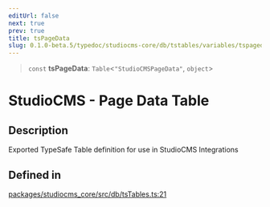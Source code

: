 ```yaml
---
editUrl: false
next: true
prev: true
title: tsPageData
slug: 0.1.0-beta.5/typedoc/studiocms-core/db/tstables/variables/tspagedata
---
```


> `const` **tsPageData**: `Table`\<`"StudioCMSPageData"`, `object`>

# StudioCMS - Page Data Table

## Description

Exported TypeSafe Table definition for use in StudioCMS Integrations

## Defined in

[packages/studiocms\_core/src/db/tsTables.ts:21](https://github.com/astrolicious/studiocms/tree/main/packages/studiocms_core/src/db/tsTables.ts#L21)
